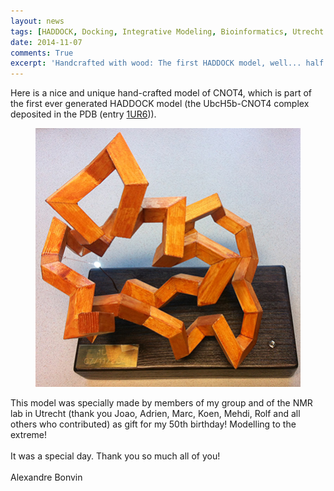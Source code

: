 ```yaml
---
layout: news
tags: [HADDOCK, Docking, Integrative Modeling, Bioinformatics, Utrecht University, Ubiquitination, E2-E3]
date: 2014-11-07
comments: True
excerpt: 'Handcrafted with wood: The first HADDOCK model, well... half of it!'
---
```

Here is a nice and unique hand-crafted model of CNOT4, which is part of the first ever generated HADDOCK model (the UbcH5b-CNOT4 complex deposited in the PDB (entry [1UR6](http://www.ebi.ac.uk/pdbe-srv/view/entry/1ur6/summary))).
<figure align="center">
    <img src="/images/posts/cnot4-1ur6.jpg">
</figure>
This model was specially made by members of my group and of the NMR lab in Utrecht (thank you Joao, Adrien, Marc, Koen, Mehdi, Rolf and all others who contributed) as gift for my 50th birthday! Modelling to the extreme! 
<BR>
<BR>
It was a special day.
Thank you so much all of you!
<BR>
<BR>
Alexandre Bonvin

